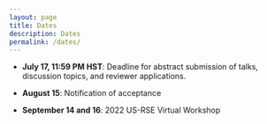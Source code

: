 ```yaml
---
layout: page
title: Dates
description: Dates
permalink: /dates/
---
```


- **July 17, 11:59 PM HST**: Deadline for abstract submission of talks, discussion topics, and reviewer applications.

- **August 15**: Notification of acceptance

- **September 14 and 16**: 2022 US-RSE Virtual Workshop
